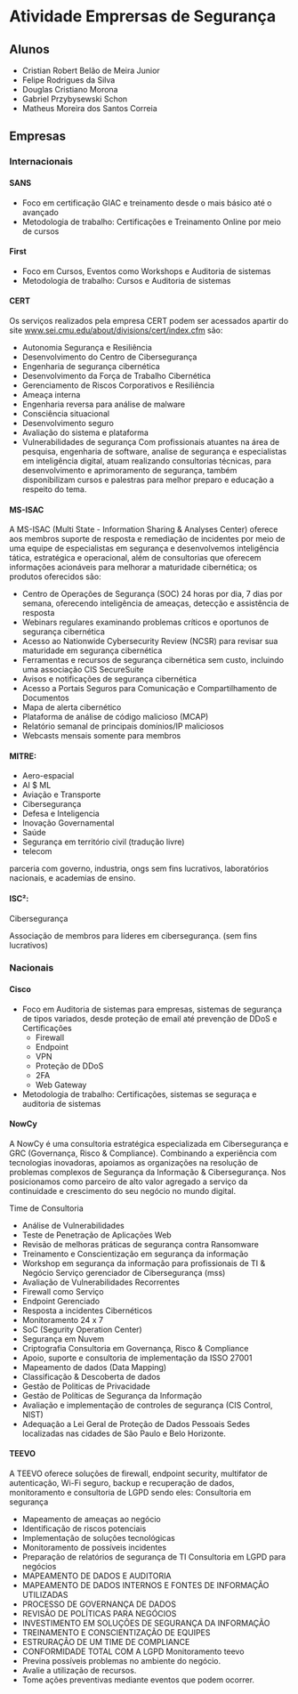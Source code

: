 # Atividade Emprersas de Segurança
## Alunos
- Cristian Robert Belão de Meira Junior
- Felipe Rodrigues da Silva
- Douglas Cristiano Morona
- Gabriel Przybysewski Schon
- Matheus Moreira dos Santos Correia

## Empresas

### Internacionais

#### SANS
- Foco em certificação GIAC e treinamento desde o mais básico até o avançado
- Metodologia de trabalho: Certificações e Treinamento Online por meio de cursos

#### First

- Foco em Cursos, Eventos como Workshops e Auditoria de sistemas
-  Metodologia de trabalho: Cursos e Auditoria de sistemas


#### CERT

Os serviços realizados pela empresa CERT podem ser acessados apartir do site www.sei.cmu.edu/about/divisions/cert/index.cfm são:
-	Autonomia Segurança e Resiliência
-	Desenvolvimento do Centro de Cibersegurança
-	Engenharia de segurança cibernética
-	Desenvolvimento da Força de Trabalho Cibernética
-	Gerenciamento de Riscos Corporativos e Resiliência
-	Ameaça interna
-	Engenharia reversa para análise de malware
-	Consciência situacional
-	Desenvolvimento seguro
-	Avaliação do sistema e plataforma
-	Vulnerabilidades de segurança
Com profissionais atuantes na área de pesquisa, engenharia de software, analise de segurança e especialistas em inteligência digital, atuam realizando consultorias técnicas, para desenvolvimento e aprimoramento de segurança, também disponibilizam cursos e palestras para melhor preparo e educação a respeito do tema.


#### MS-ISAC
 A MS-ISAC (Multi State - Information Sharing & Analyses Center) oferece aos membros suporte de resposta e remediação de incidentes por meio de uma equipe de especialistas em segurança e desenvolvemos inteligência tática, estratégica e operacional, além de consultorias que oferecem informações acionáveis para melhorar a maturidade cibernética; os produtos oferecidos são:

-	Centro de Operações de Segurança (SOC) 24 horas por dia, 7 dias por semana, oferecendo inteligência de ameaças, detecção e assistência de resposta
-	Webinars regulares examinando problemas críticos e oportunos de segurança cibernética
-	Acesso ao Nationwide Cybersecurity Review (NCSR) para revisar sua maturidade em segurança cibernética
-	Ferramentas e recursos de segurança cibernética sem custo, incluindo uma associação CIS SecureSuite
-	Avisos e notificações de segurança cibernética
-	Acesso a Portais Seguros para Comunicação e Compartilhamento de Documentos
-	Mapa de alerta cibernético
-	Plataforma de análise de código malicioso (MCAP)
-	Relatório semanal de principais domínios/IP maliciosos
-	Webcasts mensais somente para membros


#### MITRE:

- Aero-espacial
- AI $ ML
- Aviação e Transporte
- Cibersegurança
- Defesa e Inteligencia
- Inovação Governamental
- Saúde
- Segurança em território civil (tradução livre)
- telecom

parceria com governo, industria, ongs sem fins lucrativos, laboratórios nacionais, e academias de ensino.

#### ISC²:

Cibersegurança

Associação de membros para líderes em cibersegurança. (sem fins lucrativos)


### Nacionais


#### Cisco
- Foco em Auditoria de sistemas para empresas, sistemas de  segurança de tipos variados, desde proteção de email até prevenção de DDoS e Certificações
	- Firewall
	- Endpoint
	- VPN
	- Proteção de DDoS
	- 2FA
	- Web Gateway
- Metodologia de trabalho: Certificações, sistemas se seguraça e auditoria de sistemas


#### NowCy
A NowCy é uma consultoria estratégica especializada em Cibersegurança e GRC (Governança, Risco & Compliance). Combinando a experiência com tecnologias inovadoras, apoiamos as organizações na resolução de problemas complexos de Segurança da Informação & Cibersegurança. Nos posicionamos como parceiro de alto valor agregado a serviço da continuidade e crescimento do seu negócio no mundo digital.

Time de Consultoria
-	Análise de Vulnerabilidades
-	Teste de Penetração de Aplicações Web
-	Revisão de melhoras práticas de segurança contra Ransomware
-	Treinamento e Conscientização em segurança da informação
-	Workshop em segurança da informação para profissionais de TI & Negócio
Serviço gerenciador de Cibersegurança (mss)
-	Avaliação de Vulnerabilidades Recorrentes
-	Firewall como Serviço
-	Endpoint Gerenciado
-	Resposta a incidentes Cibernéticos
-	Monitoramento 24 x 7
-	SoC (Segurity Operation Center)
-	Segurança em Nuvem
-	Criptografia
Consultoria em Governança, Risco & Compliance
-	Apoio, suporte e consultoria de implementação da ISSO 27001
-	Mapeamento de dados (Data Mapping)
-	Classificação & Descoberta de dados
-	Gestão de Politicas de Privacidade
-	Gestão de Políticas de Segurança da Informação
-	Avaliação e implementação de controles de segurança (CIS Control, NIST)
-	Adequação a Lei Geral de Proteção de Dados Pessoais
Sedes localizadas nas cidades de São Paulo e Belo Horizonte.



#### TEEVO

A TEEVO oferece soluções de firewall, endpoint security, multifator de autenticação, Wi-Fi seguro, backup e recuperação de dados, monitoramento e consultoria de LGPD sendo eles:
Consultoria em segurança
-	Mapeamento de ameaças ao negócio
-	Identificação de riscos potenciais
-	Implementação de soluções tecnológicas
-	Monitoramento de possíveis incidentes
-	Preparação de relatórios de segurança de TI
Consultoria em LGPD para negócios
-	MAPEAMENTO DE DADOS E AUDITORIA
-	MAPEAMENTO DE DADOS INTERNOS E FONTES DE INFORMAÇÃO UTILIZADAS
-	PROCESSO DE GOVERNANÇA DE DADOS
-	REVISÃO DE POLÍTICAS PARA NEGÓCIOS
-	INVESTIMENTO EM SOLUÇÕES DE SEGURANÇA DA INFORMAÇÃO
-	TREINAMENTO E CONSCIENTIZAÇÃO DE EQUIPES
-	ESTRURAÇÃO DE UM TIME DE COMPLIANCE
-	CONFORMIDADE TOTAL COM A LGPD
Monitoramento teevo
-	Previna possíveis problemas no ambiente do negócio.
-	Avalie a utilização de recursos.
-	Tome ações preventivas mediante eventos que podem ocorrer.

